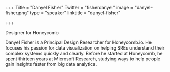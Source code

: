 +++
Title = "Danyel Fisher"
Twitter = "fisherdanyel"
image = "danyel-fisher.png"
type = "speaker"
linktitle = "danyel-fisher"

+++

Designer for Honeycomb

Danyel Fisher is a Principal Design Researcher for Honeycomb.io. He focuses his passion for data visualization on helping SREs understand their complex systems quickly and clearly. Before he started at Honeycomb, he spent thirteen years at Microsoft Research, studying ways to help people gain insights faster from big data analytics.
